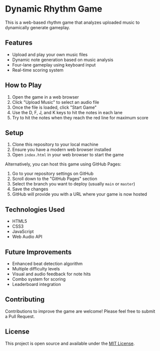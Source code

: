 # Dynamic Rhythm Game

This is a web-based rhythm game that analyzes uploaded music to dynamically generate gameplay.

## Features

- Upload and play your own music files
- Dynamic note generation based on music analysis
- Four-lane gameplay using keyboard input
- Real-time scoring system

## How to Play

1. Open the game in a web browser
2. Click "Upload Music" to select an audio file
3. Once the file is loaded, click "Start Game"
4. Use the D, F, J, and K keys to hit the notes in each lane
5. Try to hit the notes when they reach the red line for maximum score

## Setup

1. Clone this repository to your local machine
2. Ensure you have a modern web browser installed
3. Open `index.html` in your web browser to start the game

Alternatively, you can host this game using GitHub Pages:

1. Go to your repository settings on GitHub
2. Scroll down to the "GitHub Pages" section
3. Select the branch you want to deploy (usually `main` or `master`)
4. Save the changes
5. GitHub will provide you with a URL where your game is now hosted

## Technologies Used

- HTML5
- CSS3
- JavaScript
- Web Audio API

## Future Improvements

- Enhanced beat detection algorithm
- Multiple difficulty levels
- Visual and audio feedback for note hits
- Combo system for scoring
- Leaderboard integration

## Contributing

Contributions to improve the game are welcome! Please feel free to submit a Pull Request.

## License

This project is open source and available under the [MIT License](LICENSE).
